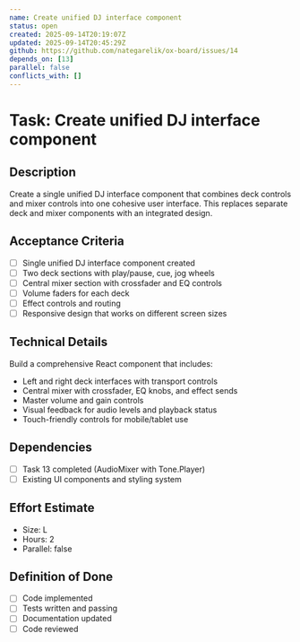 ```yaml
---
name: Create unified DJ interface component
status: open
created: 2025-09-14T20:19:07Z
updated: 2025-09-14T20:45:29Z
github: https://github.com/nategarelik/ox-board/issues/14
depends_on: [13]
parallel: false
conflicts_with: []
---
```


# Task: Create unified DJ interface component

## Description
Create a single unified DJ interface component that combines deck controls and mixer controls into one cohesive user interface. This replaces separate deck and mixer components with an integrated design.

## Acceptance Criteria
- [ ] Single unified DJ interface component created
- [ ] Two deck sections with play/pause, cue, jog wheels
- [ ] Central mixer section with crossfader and EQ controls
- [ ] Volume faders for each deck
- [ ] Effect controls and routing
- [ ] Responsive design that works on different screen sizes

## Technical Details
Build a comprehensive React component that includes:
- Left and right deck interfaces with transport controls
- Central mixer with crossfader, EQ knobs, and effect sends
- Master volume and gain controls
- Visual feedback for audio levels and playback status
- Touch-friendly controls for mobile/tablet use

## Dependencies
- [ ] Task 13 completed (AudioMixer with Tone.Player)
- [ ] Existing UI components and styling system

## Effort Estimate
- Size: L
- Hours: 2
- Parallel: false

## Definition of Done
- [ ] Code implemented
- [ ] Tests written and passing
- [ ] Documentation updated
- [ ] Code reviewed
